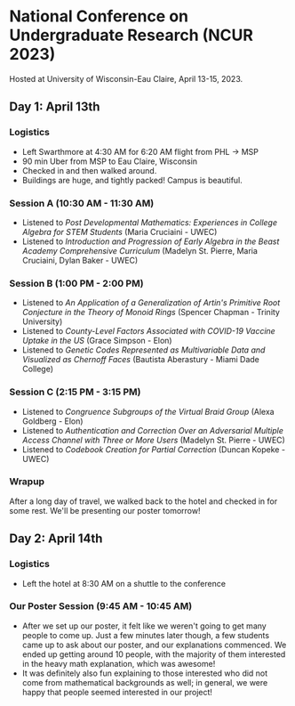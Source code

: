 # National Conference on Undergraduate Research (NCUR 2023)
Hosted at University of Wisconsin-Eau Claire, April 13-15, 2023.

## Day 1: April 13th

### Logistics
 - Left Swarthmore at 4:30 AM for 6:20 AM flight from PHL -> MSP
 - 90 min Uber from MSP to Eau Claire, Wisconsin
 - Checked in and then walked around.
 - Buildings are huge, and tightly packed! Campus is beautiful.

### Session A (10:30 AM - 11:30 AM)
 - Listened to *Post Developmental Mathematics: Experiences in College Algebra for STEM Students* (Maria Cruciaini - UWEC)
 - Listened to *Introduction and Progression of Early Algebra in the Beast Academy Comprehensive Curriculum* (Madelyn St. Pierre, Maria Cruciaini, Dylan Baker - UWEC)

### Session B (1:00 PM - 2:00 PM)
 - Listened to *An Application of a Generalization of Artin's Primitive Root Conjecture in the Theory of Monoid Rings* (Spencer Chapman - Trinity University)
 - Listened to *County-Level Factors Associated with COVID-19 Vaccine Uptake in the US* (Grace Simpson - Elon)  
 - Listened to *Genetic Codes Represented as Multivariable Data and Visualized as Chernoff Faces* (Bautista Aberastury - Miami Dade College)

### Session C (2:15 PM - 3:15 PM)
 - Listened to *Congruence Subgroups of the Virtual Braid Group* (Alexa Goldberg - Elon)
 - Listened to *Authentication and Correction Over an Adversarial Multiple Access Channel with Three or More Users* (Madelyn St. Pierre - UWEC)
 - Listened to *Codebook Creation for Partial Correction* (Duncan Kopeke - UWEC)

### Wrapup 

After a long day of travel, we walked back to the hotel and checked in for some rest. We'll be presenting our poster tomorrow!

## Day 2: April 14th

### Logistics
 - Left the hotel at 8:30 AM on a shuttle to the conference

### Our Poster Session (9:45 AM - 10:45 AM) 
  - After we set up our poster, it felt like we weren't going to get many people to come up. Just a few minutes later though, a few students came up to ask about our poster, and our explanations commenced. We ended up getting around 10 people, with the majority of them interested in the heavy math explanation, which was awesome!
  - It was definitely also fun explaining to those interested who did not come from mathematical backgrounds as well; in general, we were happy that people seemed interested in our project!
